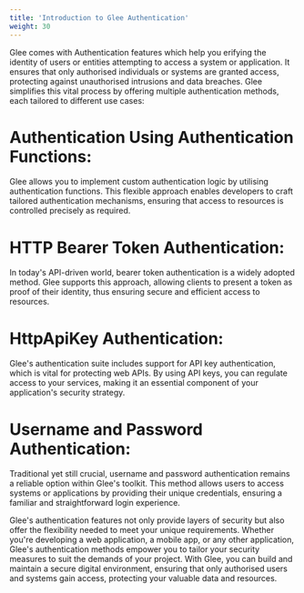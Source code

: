 ```yaml
---
title: 'Introduction to Glee Authentication'
weight: 30
---
```


Glee comes with Authentication features which help you erifying the identity of users or entities attempting to access a system or application. It ensures that only authorised individuals or systems are granted access, protecting against unauthorised intrusions and data breaches. Glee simplifies this vital process by offering multiple authentication methods, each tailored to different use cases:

# Authentication Using Authentication Functions:
Glee allows you to implement custom authentication logic by utilising authentication functions. This flexible approach enables developers to craft tailored authentication mechanisms, ensuring that access to resources is controlled precisely as required.


# HTTP Bearer Token Authentication:
In today's API-driven world, bearer token authentication is a widely adopted method. Glee supports this approach, allowing clients to present a token as proof of their identity, thus ensuring secure and efficient access to resources.

# HttpApiKey Authentication:
Glee's authentication suite includes support for API key authentication, which is vital for protecting web APIs. By using API keys, you can regulate access to your services, making it an essential component of your application's security strategy.

# Username and Password Authentication:
Traditional yet still crucial, username and password authentication remains a reliable option within Glee's toolkit. This method allows users to access systems or applications by providing their unique credentials, ensuring a familiar and straightforward login experience.

Glee's authentication features not only provide layers of security but also offer the flexibility needed to meet your unique requirements. Whether you're developing a web application, a mobile app, or any other application, Glee's authentication methods empower you to tailor your security measures to suit the demands of your project. With Glee, you can build and maintain a secure digital environment, ensuring that only authorised users and systems gain access, protecting your valuable data and resources.